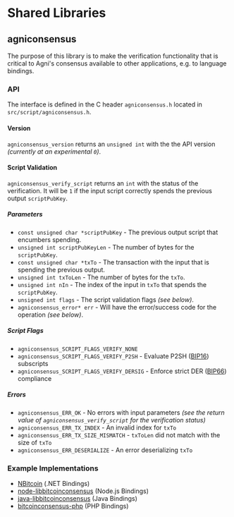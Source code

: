 Shared Libraries
================

## agniconsensus

The purpose of this library is to make the verification functionality that is critical to Agni's consensus available to other applications, e.g. to language bindings.

### API

The interface is defined in the C header `agniconsensus.h` located in  `src/script/agniconsensus.h`.

#### Version

`agniconsensus_version` returns an `unsigned int` with the the API version *(currently at an experimental `0`)*.

#### Script Validation

`agniconsensus_verify_script` returns an `int` with the status of the verification. It will be `1` if the input script correctly spends the previous output `scriptPubKey`.

##### Parameters
- `const unsigned char *scriptPubKey` - The previous output script that encumbers spending.
- `unsigned int scriptPubKeyLen` - The number of bytes for the `scriptPubKey`.
- `const unsigned char *txTo` - The transaction with the input that is spending the previous output.
- `unsigned int txToLen` - The number of bytes for the `txTo`.
- `unsigned int nIn` - The index of the input in `txTo` that spends the `scriptPubKey`.
- `unsigned int flags` - The script validation flags *(see below)*.
- `agniconsensus_error* err` - Will have the error/success code for the operation *(see below)*.

##### Script Flags
- `agniconsensus_SCRIPT_FLAGS_VERIFY_NONE`
- `agniconsensus_SCRIPT_FLAGS_VERIFY_P2SH` - Evaluate P2SH ([BIP16](https://github.com/bitcoin/bips/blob/master/bip-0016.mediawiki)) subscripts
- `agniconsensus_SCRIPT_FLAGS_VERIFY_DERSIG` - Enforce strict DER ([BIP66](https://github.com/bitcoin/bips/blob/master/bip-0066.mediawiki)) compliance

##### Errors
- `agniconsensus_ERR_OK` - No errors with input parameters *(see the return value of `agniconsensus_verify_script` for the verification status)*
- `agniconsensus_ERR_TX_INDEX` - An invalid index for `txTo`
- `agniconsensus_ERR_TX_SIZE_MISMATCH` - `txToLen` did not match with the size of `txTo`
- `agniconsensus_ERR_DESERIALIZE` - An error deserializing `txTo`

### Example Implementations
- [NBitcoin](https://github.com/NicolasDorier/NBitcoin/blob/master/NBitcoin/Script.cs#L814) (.NET Bindings)
- [node-libbitcoinconsensus](https://github.com/bitpay/node-libbitcoinconsensus) (Node.js Bindings)
- [java-libbitcoinconsensus](https://github.com/dexX7/java-libbitcoinconsensus) (Java Bindings)
- [bitcoinconsensus-php](https://github.com/Bit-Wasp/bitcoinconsensus-php) (PHP Bindings)
